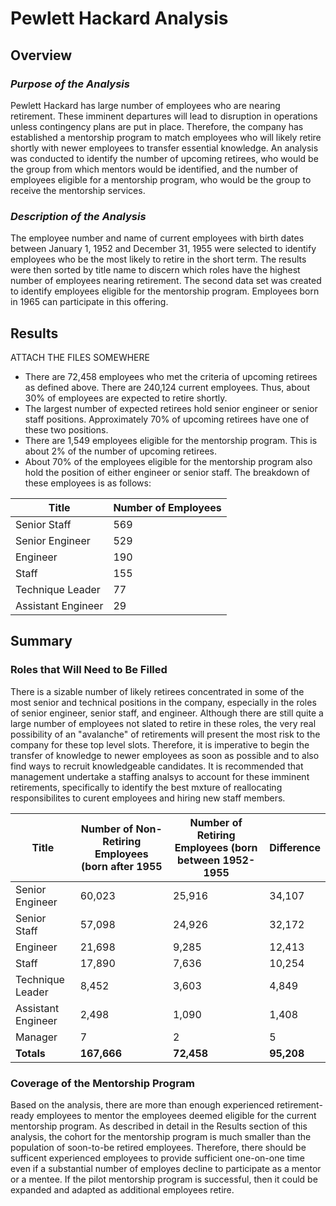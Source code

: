 # Pewlett Hackard Analysis
## Overview

### _Purpose of the Analysis_
Pewlett Hackard has large number of employees who are nearing retirement.  These imminent departures will lead to disruption in operations unless contingency plans are put in place.  Therefore, the company has established a mentorship program to match employees who will likely retire shortly with newer employees to transfer essential knowledge.  An analysis was conducted to identify the number of upcoming retirees, who would be the group from which mentors would be identified, and the number of employees eligible for a mentorship program, who would be the group to receive the mentorship services.

### _Description of the Analysis_
The employee number and name of current employees with birth dates between January 1, 1952 and December 31, 1955 were selected to identify employees who be the most likely to retire in the short term. The results were then sorted by title name to discern which roles have the highest number of employees nearing retirement.  The second data set was created to identify employees eligible for the mentorship program.  Employees born in 1965 can participate in this offering.

## Results

ATTACH THE FILES SOMEWHERE

- There are 72,458 employees who met the criteria of upcoming retirees as defined above.  There are 240,124 current employees.  Thus, about 30% of employees are expected to retire shortly.
- The largest number of expected retirees hold senior engineer or senior staff positions.  Approximately 70% of upcoming retirees have one of these two positions. 
- There are 1,549 employees eligible for the mentorship program.  This is about 2% of the number of upcoming retirees.
- About 70% of the employees eligible for the mentorship program also hold the position of either engineer or senior staff.  The breakdown of these employees is as follows:

|Title|Number of Employees|
|-----|-------------------|
|Senior Staff|569|
|Senior Engineer|529|
|Engineer|190|
|Staff|155|
|Technique Leader|77|
|Assistant Engineer|29|

## Summary

### Roles that Will Need to Be Filled

There is a sizable number of likely retirees concentrated in some of the most senior and technical positions in the company, especially in the roles of senior engineer, senior staff, and engineer.  Although there are still quite a large number of employees not slated to retire in these roles, the very real possibility of an "avalanche" of retirements will present the most risk to the company for these top level slots.  Therefore, it is imperative to begin the transfer of knowledge to newer employees as soon as possible and to also find ways to recruit knowledgeable candidates.  It is recommended that management undertake a staffing analsys to account for these imminent retirements, specifically to identify the best mxture of reallocating responsibilites to curent employees and hiring new staff members.

|Title|Number of Non-Retiring Employees (born after 1955|Number of Retiring Employees (born between 1952-1955|Difference|
|-----|-------------------------------------------------|----------------------------------------------------|----------|
|Senior Engineer|60,023|25,916|34,107|
|Senior Staff|57,098|24,926|32,172|
|Engineer|21,698|9,285|12,413|
|Staff|17,890|7,636|10,254|
|Technique Leader|8,452|3,603|4,849|
|Assistant Engineer|2,498|1,090|1,408|
|Manager|7|2|5|
|**Totals**|**167,666**|**72,458**|**95,208**|

### Coverage of the Mentorship Program

Based on the analysis, there are more than enough experienced retirement-ready employees to mentor the employees deemed eligible for the current mentorship program.  As described in detail in the Results section of this analysis, the cohort for the mentorship program is much smaller than the population of soon-to-be retired employees.  Therefore, there should be sufficent experienced employees to provide sufficient one-on-one time even if a substantial number of employes decline to participate as a mentor or a mentee.  If the pilot mentorship program is successful, then it could be expanded and adapted as additional employees retire.






